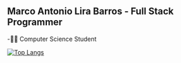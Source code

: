 <h2> Marco Antonio Lira Barros - Full Stack Programmer </h2>
<p>-👨‍💻 Computer Science Student</p>


[![Top Langs](https://github-readme-stats-git-masterrstaa-rickstaa.vercel.app/api/top-langs/?username=Dev-MarcoLira&theme=dracula&show_icons=true)](https://github.com/Dev-MarcoLira)
